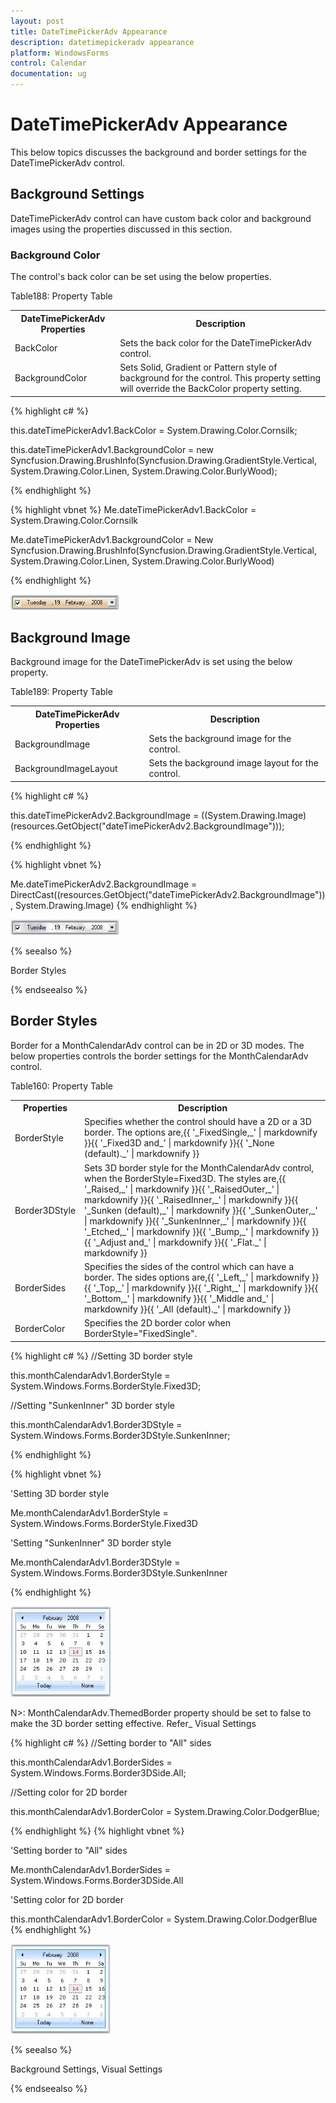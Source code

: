 ```yaml
---
layout: post
title: DateTimePickerAdv Appearance
description: datetimepickeradv appearance
platform: WindowsForms
control: Calendar
documentation: ug
---
```

# DateTimePickerAdv Appearance

This below topics discusses the background and border settings for the DateTimePickerAdv control.

## Background Settings

DateTimePickerAdv control can have custom back color and background images using the properties discussed in this section.

### Background Color

The control's back color can be set using the below properties.

Table188: Property Table

<table>
<tr>
<th>
DateTimePickerAdv  Properties</th><th>
Description</th></tr>
<tr>
<td>
BackColor</td><td>
Sets the back color for the DateTimePickerAdv control.</td></tr>
<tr>
<td>
BackgroundColor</td><td>
Sets Solid, Gradient or Pattern style of background for the control. This property setting will override the BackColor property setting.</td></tr>
</table>




{% highlight c#  %}

this.dateTimePickerAdv1.BackColor = System.Drawing.Color.Cornsilk;

this.dateTimePickerAdv1.BackgroundColor = new Syncfusion.Drawing.BrushInfo(Syncfusion.Drawing.GradientStyle.Vertical, System.Drawing.Color.Linen, System.Drawing.Color.BurlyWood);


{% endhighlight  %}



{% highlight vbnet  %}
Me.dateTimePickerAdv1.BackColor = System.Drawing.Color.Cornsilk 

Me.dateTimePickerAdv1.BackgroundColor = New Syncfusion.Drawing.BrushInfo(Syncfusion.Drawing.GradientStyle.Vertical, System.Drawing.Color.Linen, System.Drawing.Color.BurlyWood) 

{% endhighlight   %}

![](Calendar_Images/Overview_img207.jpeg) 



## Background Image

Background image for the DateTimePickerAdv is set using the below property.

Table189: Property Table

<table>
<tr>
<th>
DateTimePickerAdv  Properties</th><th>
Description</th></tr>
<tr>
<td>
BackgroundImage</td><td>
Sets the background image for the control.</td></tr>
<tr>
<td>
BackgroundImageLayout</td><td>
Sets the background image layout for the control.</td></tr>
</table>




{% highlight c#  %}

this.dateTimePickerAdv2.BackgroundImage = ((System.Drawing.Image)(resources.GetObject("dateTimePickerAdv2.BackgroundImage")));


{% endhighlight   %}

{% highlight vbnet  %}


Me.dateTimePickerAdv2.BackgroundImage = DirectCast((resources.GetObject("dateTimePickerAdv2.BackgroundImage")), System.Drawing.Image) 
{% endhighlight   %}


![](Calendar_Images/Overview_img208.jpeg) 



{% seealso %}

 Border Styles
 
 {% endseealso %}

## Border Styles

Border for a MonthCalendarAdv control can be in 2D or 3D modes. The below properties controls the border settings for the MonthCalendarAdv control. 

Table160: Property Table

<table>
<tr>
<th>
Properties</th><th>
Description</th></tr>
<tr>
<td>
BorderStyle</td><td>
Specifies whether the control should have a 2D or a 3D border. The options are,{{ '_FixedSingle,_' | markdownify }}{{ '_Fixed3D and_' | markdownify }}{{ '_None (default)._' | markdownify }}</td></tr>
<tr>
<td>
Border3DStyle</td><td>
Sets 3D border style for the MonthCalendarAdv control, when the BorderStyle=Fixed3D. The styles are,{{ '_Raised,_'  | markdownify }}{{ '_RaisedOuter,_'  | markdownify }}{{ '_RaisedInner,_' | markdownify }}{{ '_Sunken (default),_'  | markdownify }}{{ '_SunkenOuter,_'  | markdownify }}{{ '_SunkenInner,_'  | markdownify }}{{ '_Etched,_'  | markdownify }}{{ '_Bump,_'  | markdownify }}{{ '_Adjust and_' | markdownify }}{{ '_Flat._' | markdownify }}</td></tr>
<tr>
<td>
BorderSides</td><td>
Specifies the sides of the control which can have a border. The sides options are,{{ '_Left,_'  | markdownify }}{{ '_Top,_'  | markdownify }}{{ '_Right,_'  | markdownify }}{{ '_Bottom,_'  | markdownify }}{{ '_Middle and_' | markdownify }}{{ '_All (default)._' | markdownify }}</td></tr>
<tr>
<td>
BorderColor</td><td>
Specifies the 2D border color when BorderStyle="FixedSingle".</td></tr>
</table>





{% highlight c# %}
//Setting 3D border style 

this.monthCalendarAdv1.BorderStyle = System.Windows.Forms.BorderStyle.Fixed3D;

//Setting "SunkenInner" 3D border style

this.monthCalendarAdv1.Border3DStyle = System.Windows.Forms.Border3DStyle.SunkenInner;

{% endhighlight  %}



{% highlight vbnet %}

'Setting 3D border style 

Me.monthCalendarAdv1.BorderStyle = System.Windows.Forms.BorderStyle.Fixed3D

'Setting "SunkenInner" 3D border style

Me.monthCalendarAdv1.Border3DStyle = System.Windows.Forms.Border3DStyle.SunkenInner

{% endhighlight  %}

![](Calendar_Images/Overview_img135.jpeg) 



N>: MonthCalendarAdv.ThemedBorder property should be set to false to make the 3D border setting effective. Refer_ Visual Settings
 
{% highlight c# %}
//Setting border to "All" sides

this.monthCalendarAdv1.BorderSides = System.Windows.Forms.Border3DSide.All;

//Setting color for 2D border

this.monthCalendarAdv1.BorderColor = System.Drawing.Color.DodgerBlue;


{% endhighlight %}
{% highlight vbnet %}




'Setting border to "All" sides

Me.monthCalendarAdv1.BorderSides = System.Windows.Forms.Border3DSide.All

'Setting color for 2D border

this.monthCalendarAdv1.BorderColor = System.Drawing.Color.DodgerBlue
{% endhighlight  %}


![](Calendar_Images/Overview_img137.jpeg)



{% seealso %}
 
 Background Settings, Visual Settings
 
 {% endseealso %}